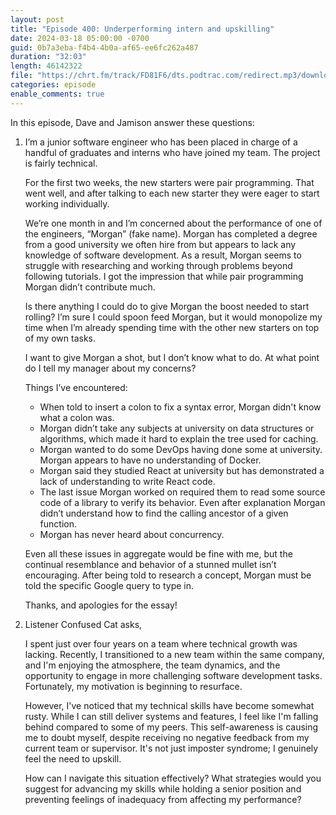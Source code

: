 ```yaml
---
layout: post
title: "Episode 400: Underperforming intern and upskilling"
date: 2024-03-18 05:00:00 -0700
guid: 0b7a3eba-f4b4-4b0a-af65-ee6fc262a487
duration: "32:03"
length: 46142322
file: "https://chrt.fm/track/FD81F6/dts.podtrac.com/redirect.mp3/download.softskills.audio/sse-400.mp3"
categories: episode
enable_comments: true
---
```


In this episode, Dave and Jamison answer these questions:

1. I’m a junior software engineer who has been placed in charge of a handful of graduates and interns who have joined my team. The project is fairly technical.
   
   For the first two weeks, the new starters were pair programming. That went well, and after talking to each new starter they were eager to start working individually.
   
   We’re  one month in and I’m concerned about the performance of one of the engineers, “Morgan” (fake name). Morgan has completed a degree from a good university we often hire from but appears to lack any knowledge of software development. As a result, Morgan seems to struggle with researching and working through problems beyond following tutorials. I got the impression that while pair programming Morgan didn’t contribute much.
   
   Is there anything I could do to give Morgan the boost needed to start rolling? I’m sure I could spoon feed Morgan, but it would monopolize my time when I’m already spending time with the other new starters on top of my own tasks.
   
   I want to give Morgan a shot, but I don’t know what to do. At what point do I tell my manager about my concerns?
   
   Things I’ve encountered:
   
   - When told to insert a colon to fix a syntax error, Morgan didn't know what a colon was.
   - Morgan didn’t take any subjects at university on data structures or algorithms, which made it hard to explain the tree used for caching.
   - Morgan wanted to do some DevOps having done some at university. Morgan appears to have no understanding of Docker.
   - Morgan said they studied React at university but has demonstrated a lack of understanding to write React code.
   - The last issue Morgan worked on required them to read some source code of a library to verify its behavior. Even after explanation Morgan didn’t understand how to find the calling ancestor of a given function.
   - Morgan has never heard about concurrency.
   
   Even all these issues in aggregate would be fine with me, but the continual resemblance and behavior of a stunned mullet isn’t encouraging. After being told to research a concept, Morgan must be told the specific Google query to type in.
   
   Thanks, and apologies for the essay!

2. Listener Confused Cat asks,
   
   I spent just over four years on a team where technical growth was lacking. Recently, I transitioned to a new team within the same company, and I'm enjoying the atmosphere, the team dynamics, and the opportunity to engage in more challenging software development tasks. Fortunately, my motivation is beginning to resurface.
   
   However, I've noticed that my technical skills have become somewhat rusty. While I can still deliver systems and features, I feel like I'm falling behind compared to some of my peers. This self-awareness is causing me to doubt myself, despite receiving no negative feedback from my current team or supervisor. It's not just imposter syndrome; I genuinely feel the need to upskill.
   
   How can I navigate this situation effectively? What strategies would you suggest for advancing my skills while holding a senior position and preventing feelings of inadequacy from affecting my performance?
